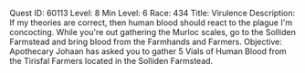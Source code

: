 Quest ID: 60113
Level: 8
Min Level: 6
Race: 434
Title: Virulence
Description: If my theories are correct, then human blood should react to the plague I'm concocting. While you're out gathering the Murloc scales, go to the Solliden Farmstead and bring blood from the Farmhands and Farmers.
Objective: Apothecary Johaan has asked you to gather 5 Vials of Human Blood from the Tirisfal Farmers located in the Solliden Farmstead.
